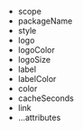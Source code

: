 - scope
- packageName
- style
- logo
- logoColor
- logoSize
- label
- labelColor
- color
- cacheSeconds
- link
- ...attributes